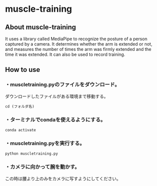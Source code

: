 # muscle-training

## About muscle-training
It uses a library called MediaPipe to recognize the posture of a person captured by a camera. It determines whether the arm is extended or not, and measures the number of times the arm was firmly extended and the time it was extended.
It can also be used to record training.


## How to use
### ・muscletraining.pyのファイルをダウンロード。
ダウンロードしたファイルがある環境まで移動する。

`cd (フォルダ名)`

### ・ターミナルでcondaを使えるようにする。

`conda activate`

### ・muscletraining.pyを実行する。

`python muscletraining.py`

### ・カメラに向かって腕を動かす。
この時は腰より上のみをカメラに写すようにしてください。
